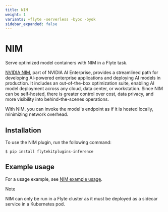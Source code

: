 ```yaml
---
title: NIM
weight: 1
variants: +flyte -serverless -byoc -byok
sidebar_expanded: false
---
```


# NIM

Serve optimized model containers with NIM in a Flyte task.

[NVIDIA NIM](https://www.nvidia.com/en-in/ai/), part of NVIDIA AI Enterprise, provides a streamlined path
for developing AI-powered enterprise applications and deploying AI models in production.
It includes an out-of-the-box optimization suite, enabling AI model deployment across any cloud,
data center, or workstation. Since NIM can be self-hosted, there is greater control over cost, data privacy,
and more visibility into behind-the-scenes operations.

With NIM, you can invoke the model's endpoint as if it is hosted locally, minimizing network overhead.

## Installation

To use the NIM plugin, run the following command:

```shell
$ pip install flytekitplugins-inference
```

## Example usage

For a usage example, see [NIM example usage](./serve_nim_container).

> [!NOTE]
> NIM can only be run in a Flyte cluster as it must be deployed as a sidecar service in a Kubernetes pod.
